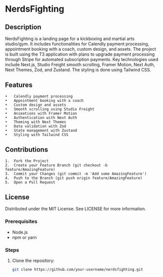 # NerdsFighting

## Description
NerdsFighting is a landing page for a kickboxing and martial arts studio/gym. It includes functionalities for Calendly payment processing, appointment booking with a coach, custom design, and assets. The project is built using the T3 application with plans to upgrade payment processing through Stripe for automated subscription payments. Key technologies used include Next.js, Studio Freight smooth scrolling, Framer Motion, Next Auth, Next Themes, Zod, and Zustand. The styling is done using Tailwind CSS.

## Features
	•	Calendly payment processing
	•	Appointment booking with a coach
	•	Custom design and assets
	•	Smooth scrolling using Studio Freight
	•	Animations with Framer Motion
	•	Authentication with Next Auth
	•	Theming with Next Themes
	•	Data validation with Zod
	•	State management with Zustand
	•	Styling with Tailwind CSS

## Contributions
	1.	Fork the Project
	2.	Create your Feature Branch (git checkout -b feature/AmazingFeature)
	3.	Commit your Changes (git commit -m 'Add some AmazingFeature')
	4.	Push to the Branch (git push origin feature/AmazingFeature)
	5.	Open a Pull Request

 ## License
 Distributed under the MIT License. See LICENSE for more information.


### Prerequisites
- Node.js
- npm or yarn

### Steps
1. Clone the repository:
   ```sh
   git clone https://github.com/your-username/nerdsfighting.git
